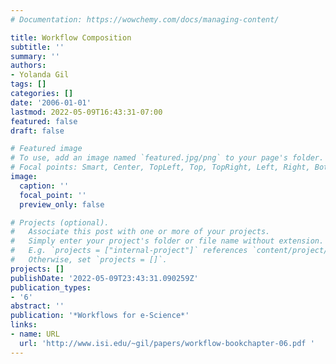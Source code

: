 ```yaml
---
# Documentation: https://wowchemy.com/docs/managing-content/

title: Workflow Composition
subtitle: ''
summary: ''
authors:
- Yolanda Gil
tags: []
categories: []
date: '2006-01-01'
lastmod: 2022-05-09T16:43:31-07:00
featured: false
draft: false

# Featured image
# To use, add an image named `featured.jpg/png` to your page's folder.
# Focal points: Smart, Center, TopLeft, Top, TopRight, Left, Right, BottomLeft, Bottom, BottomRight.
image:
  caption: ''
  focal_point: ''
  preview_only: false

# Projects (optional).
#   Associate this post with one or more of your projects.
#   Simply enter your project's folder or file name without extension.
#   E.g. `projects = ["internal-project"]` references `content/project/deep-learning/index.md`.
#   Otherwise, set `projects = []`.
projects: []
publishDate: '2022-05-09T23:43:31.090259Z'
publication_types:
- '6'
abstract: ''
publication: '*Workflows for e-Science*'
links:
- name: URL
  url: 'http://www.isi.edu/~gil/papers/workflow-bookchapter-06.pdf '
---
```

